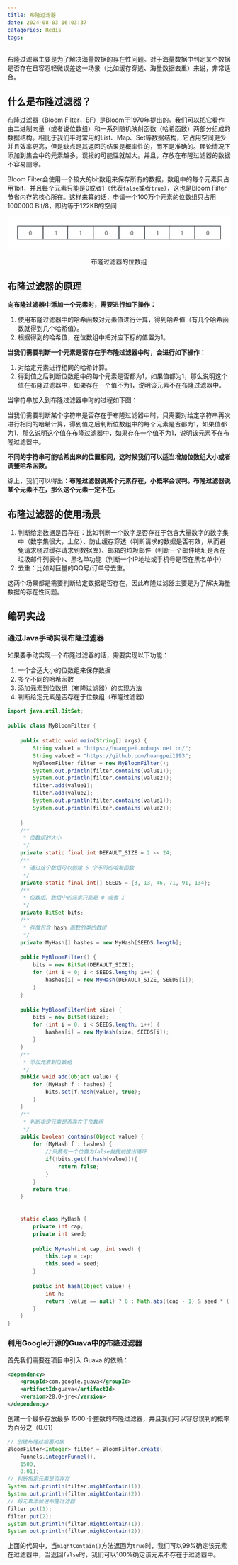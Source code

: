 ```yaml
---
title: 布隆过滤器
date: 2024-08-03 16:03:37
catagories: Redis
tags:
---
```


布隆过滤器主要是为了解决海量数据的存在性问题。对于海量数据中判定某个数据是否存在且容忍轻微误差这一场景（比如缓存穿透、海量数据去重）来说，非常适合。

## 什么是布隆过滤器？
布隆过滤器（Bloom Filter，BF）是Bloom于1970年提出的。我们可以把它看作由二进制向量（或者说位数组）和一系列随机映射函数（哈希函数）两部分组成的数据结构。相比于我们平时常用的List、Map、Set等数据结构，它占用空间更少并且效率更高，但是缺点是其返回的结果是概率性的，而不是准确的。理论情况下添加到集合中的元素越多，误报的可能性就越大。并且，存放在布隆过滤器的数据不容易删除。

Bloom Filter会使用一个较大的bit数组来保存所有的数据，数组中的每个元素只占用1bit，并且每个元素只能是0或者1（代表```false```或者```true```），这也是Bloom Filter节省内存的核心所在。这样来算的话，申请一个100万个元素的位数组只占用1000000 Bit/8，即约等于122KB的空间
<center>
<img src="./布隆过滤器/布隆过滤器的位数组.png"/>
<p>布隆过滤器的位数组</p>
</center>

## 布隆过滤器的原理
**向布隆过滤器中添加一个元素时，需要进行如下操作：**
1. 使用布隆过滤器中的哈希函数对元素值进行计算，得到哈希值（有几个哈希函数就得到几个哈希值）。
2. 根据得到的哈希值，在位数组中把对应下标的值置为1。

**当我们需要判断一个元素是否存在于布隆过滤器中时，会进行如下操作：**
1. 对给定元素进行相同的哈希计算。
2. 得到值之后判断位数组中的每个元素是否都为1，如果值都为1，那么说明这个值在布隆过滤器中，如果存在一个值不为1，说明该元素不在布隆过滤器中。

当字符串加入到布隆过滤器中时的过程如下图：

当我们需要判断某个字符串是否存在于布隆过滤器中时，只需要对给定字符串再次进行相同的哈希计算，得到值之后判断位数组中的每个元素是否都为1，如果值都为1，那么说明这个值在布隆过滤器中，如果存在一个值不为1，说明该元素不在布隆过滤器中。

**不同的字符串可能哈希出来的位置相同，这时候我们可以适当增加位数组大小或者调整哈希函数。**

综上，我们可以得出：**布隆过滤器说某个元素存在，小概率会误判。布隆过滤器说某个元素不在，那么这个元素一定不在。**

## 布隆过滤器的使用场景

1. 判断给定数据是否存在：比如判断一个数字是否存在于包含大量数字的数字集中（数字集很大，上亿）、防止缓存穿透（判断请求的数据是否有效，从而避免请求绕过缓存请求到数据库）、邮箱的垃圾邮件（判断一个邮件地址是否在垃圾邮件列表中）、黑名单功能（判断一个IP地址或手机号是否在黑名单中）
2. 去重：比如对巨量的QQ号/订单号去重。

这两个场景都是需要判断给定数据是否存在，因此布隆过滤器主要是为了解决海量数据的存在性问题。

## 编码实战

### 通过Java手动实现布隆过滤器

如果要手动实现一个布隆过滤器的话，需要实现以下功能：
1. 一个合适大小的位数组来保存数据
2. 多个不同的哈希函数
3. 添加元素到位数组（布隆过滤器）的实现方法
4. 判断给定元素是否存在于位数组（布隆过滤器）

```java
import java.util.BitSet;

public class MyBloomFilter {

    public static void main(String[] args) {
        String value1 = "https://huangpei.nobugs.net.cn/";
        String value2 = "https://github.com/huangpei1993";
        MyBloomFilter filter = new MyBloomFilter();
        System.out.println(filter.contains(value1));
        System.out.println(filter.contains(value2));
        filter.add(value1);
        filter.add(value2);
        System.out.println(filter.contains(value1));
        System.out.println(filter.contains(value2));

    }
    /**
     * 位数组的大小
     */
    private static final int DEFAULT_SIZE = 2 << 24;
    /**
     * 通过这个数组可以创建 6 个不同的哈希函数
     */
    private static final int[] SEEDS = {3, 13, 46, 71, 91, 134};
    /**
     * 位数组。数组中的元素只能是 0 或者 1
     */
    private BitSet bits;
    /**
     * 存放包含 hash 函数的类的数组
     */
    private MyHash[] hashes = new MyHash[SEEDS.length];

    public MyBloomFilter() {
        bits = new BitSet(DEFAULT_SIZE);
        for (int i = 0; i < SEEDS.length; i++) {
            hashes[i] = new MyHash(DEFAULT_SIZE, SEEDS[i]);
        }
    }

    public MyBloomFilter(int size) {
        bits = new BitSet(size);
        for (int i = 0; i < SEEDS.length; i++) {
            hashes[i] = new MyHash(size, SEEDS[i]);
        }
    }
    /**
     * 添加元素到位数组
     */
    public void add(Object value) {
        for (MyHash f : hashes) {
            bits.set(f.hash(value), true);
        }
    }
    /**
     * 判断指定元素是否存在于位数组
     */
    public boolean contains(Object value) {
        for (MyHash f : hashes) {
            //只要有一个位置为false就提前推出循环
            if(!bits.get(f.hash(value))){
                return false;
            }
        }
        return true;
    }


    static class MyHash {
        private int cap;
        private int seed;

        public MyHash(int cap, int seed) {
            this.cap = cap;
            this.seed = seed;
        }

        public int hash(Object value) {
            int h;
            return (value == null) ? 0 : Math.abs((cap - 1) & seed * ((h = value.hashCode()) ^ (h >>> 16)));
        }
    }
}

```

### 利用Google开源的Guava中的布隆过滤器

首先我们需要在项目中引入 Guava 的依赖：

```xml
<dependency>
    <groupId>com.google.guava</groupId>
    <artifactId>guava</artifactId>
    <version>28.0-jre</version>
</dependency>

```
创建一个最多存放最多 1500 个整数的布隆过滤器，并且我们可以容忍误判的概率为百分之（0.01）

```java
// 创建布隆过滤器对象
BloomFilter<Integer> filter = BloomFilter.create(
    Funnels.integerFunnel(),
    1500,
    0.01);
// 判断指定元素是否存在
System.out.println(filter.mightContain(1));
System.out.println(filter.mightContain(2));
// 将元素添加进布隆过滤器
filter.put(1);
filter.put(2);
System.out.println(filter.mightContain(1));
System.out.println(filter.mightContain(2));

```

上面的代码中，当```mightContain()```方法返回为```true```时，我们可以99%确定该元素在过滤器中，当返回```false```时，我们可以100%确定该元素不存在于过滤器中。
